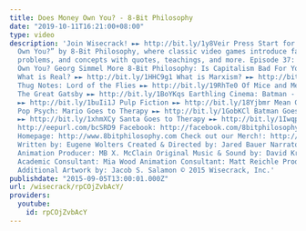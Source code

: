 ```yaml
---
title: Does Money Own You? - 8-Bit Philosophy
date: "2019-10-11T16:21:00+08:00"
type: video
description: 'Join Wisecrack! ►► http://bit.ly/1y8Veir Press Start for “Does Money
  Own You?” by 8-Bit Philosophy, where classic video games introduce famous thinkers,
  problems, and concepts with quotes, teachings, and more. Episode 37: Does Money
  Own You? Georg Simmel More 8-Bit Philosophy: Is Capitalism Bad For You? ►► http://bit.ly/1NhhX2P
  What is Real? ►► http://bit.ly/1HHC9g1 What is Marxism? ►► http://bit.ly/1M0dINJ
  Thug Notes: Lord of the Flies ►► http://bit.ly/19RhTe0 Of Mice and Men ►► http://bit.ly/1GokKHn
  The Great Gatsby ►► http://bit.ly/1BoYKqs Earthling Cinema: Batman - The Dark Knight
  ►► http://bit.ly/1buIi1J Pulp Fiction ►► http://bit.ly/18Yjbmr Mean Girls ►► http://bit.ly/1GWjlpy
  Pop Psych: Mario Goes to Therapy ►► http://bit.ly/1GobKCl Batman Goes to Therapy
  ►► http://bit.ly/1xhmXCy Santa Goes to Therapy ►► http://bit.ly/1Iwqpuo Email Alerts:
  http://eepurl.com/bcSRD9 Facebook: http://facebook.com/8bitphilosophy Twitter: http://twitter.com/8bitphilosophy
  Homepage: http://www.8bitphilosophy.com Check out our Merch!: http://www.wisecrack.co/store
  Written by: Eugene Wolters Created & Directed by: Jared Bauer Narrator: Nathan Lowe
  Animation Producer: MB X. McClain Original Music & Sound by: David Krystal (http://www.davidkrystalmusic.com)
  Academic Consultant: Mia Wood Animation Consultant: Matt Reichle Producer &amp;
  Additional Artwork by: Jacob S. Salamon © 2015 Wisecrack, Inc.'
publishdate: "2015-09-05T13:00:01.000Z"
url: /wisecrack/rpCOjZvbAcY/
providers:
  youtube:
    id: rpCOjZvbAcY
---
```

